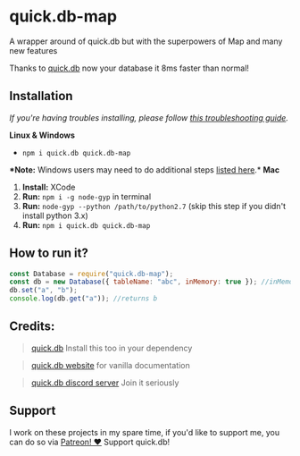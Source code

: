 # quick.db-map

A wrapper around of quick.db but with the superpowers of Map and many new features

Thanks to [quick.db](https://npmjs.com/package/quick.db) now your database it 8ms faster than normal!

## Installation

_If you're having troubles installing, please follow [this troubleshooting guide](https://github.com/JoshuaWise/better-sqlite3/blob/master/docs/troubleshooting.md)._

**Linux & Windows**

- `npm i quick.db quick.db-map`

**\*Note:** Windows users may need to do additional steps [listed here](https://github.com/JoshuaWise/better-sqlite3/blob/master/docs/troubleshooting.md).\*
**Mac**

1. **Install:** XCode
2. **Run:** `npm i -g node-gyp` in terminal
3. **Run:** `node-gyp --python /path/to/python2.7` (skip this step if you didn't install python 3.x)
4. **Run:** `npm i quick.db quick.db-map`

## How to run it?

```js
const Database = require("quick.db-map");
const db = new Database({ tableName: "abc", inMemory: true }); //inMemory is a boolean so you can choose if your database has to be cached
db.set("a", "b");
console.log(db.get("a")); //returns b

```

## Credits:

> [quick.db](https://npmjs.com/package/quick.db) Install this too in your dependency

> [quick.db website](https://quickdb.js.org) for vanilla documentation

> [quick.db discord server](https://discord.gg/plexidev) Join it seriously

## Support

I work on these projects in my spare time, if you'd like to support me, you can do so via [Patreon! ❤️](https://www.patreon.com/lorencerri) Support quick.db!
